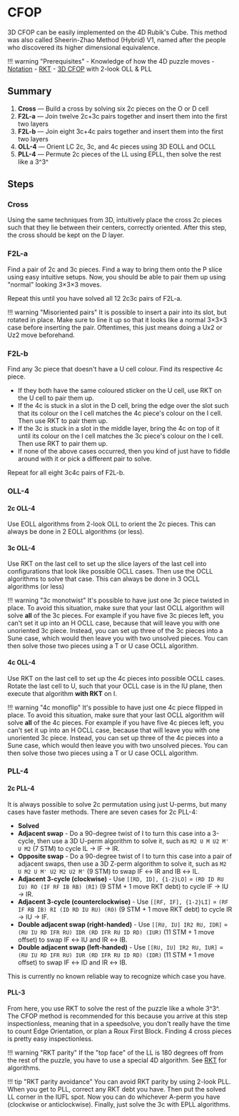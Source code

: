 # CFOP

3D CFOP can be easily implemented on the 4D Rubik's Cube. This method was also called Sheerin-Zhao Method (Hybrid) V1, named after the people who discovered its higher dimensional equivalence.

!!! warning "Prerequisites"
    - Knowledge of how the 4D puzzle moves
    - [Notation](/notation.md)
    - [RKT](/techniques/rkt.md)
    - [3D CFOP](https://jperm.net/3x3/cfop) with 2-look OLL & PLL

## Summary

1. **Cross** — Build a cross by solving six 2c pieces on the O or D cell
2. **F2L-a** — Join twelve 2c+3c pairs together and insert them into the first two layers
3. **F2L-b** — Join eight 3c+4c pairs together and insert them into the first two layers
4. **OLL-4** — Orient LC 2c, 3c, and 4c pieces using 3D EOLL and OCLL
5. **PLL-4** — Permute 2c pieces of the LL using EPLL, then solve the rest like a 3^3^

## Steps

### Cross

Using the same techniques from 3D, intuitively place the cross 2c pieces such that they lie between their centers, correctly oriented. After this step, the cross should be kept on the D layer.

### F2L-a

Find a pair of 2c and 3c pieces. Find a way to bring them onto the P slice using easy intuitive setups. Now, you should be able to pair them up using "normal" looking 3×3×3 moves.

Repeat this until you have solved all 12 2c3c pairs of F2L-a.

!!! warning "Misoriented pairs"
    It is possible to insert a pair into its slot, but rotated in place. Make sure to line it up so that it looks like a normal 3×3×3 case before inserting the pair. Oftentimes, this just means doing a Ux2 or Uz2 move beforehand.

### F2L-b

Find any 3c piece that doesn't have a U cell colour.
Find its respective 4c piece.

- If they both have the same coloured sticker on the U cell, use RKT on the U cell to pair them up.
- If the 4c is stuck in a slot in the D cell, bring the edge over the slot such that its colour on the I cell matches the 4c piece's colour on the I cell. Then use RKT to pair them up.
- If the 3c is stuck in a slot in the middle layer, bring the 4c on top of it until its colour on the I cell matches the 3c piece's colour on the I cell. Then use RKT to pair them up.
- If none of the above cases occurred, then you kind of just have to fiddle around with it or pick a different pair to solve.

Repeat for all eight 3c4c pairs of F2L-b.

### OLL-4

#### 2c OLL-4

Use EOLL algorithms from 2-look OLL to orient the 2c pieces. This can always be done in 2 EOLL algorithms (or less).

#### 3c OLL-4

Use RKT on the last cell to set up the slice layers of the last cell into configurations that look like possible OCLL cases. Then use the OCLL algorithms to solve that case. This can always be done in 3 OCLL algorithms (or less)

!!! warning "3c monotwist"
    It's possible to have just one 3c piece twisted in place. To avoid this situation, make sure that your last OCLL algorithm will solve **all** of the 3c pieces. For example if you have five 3c pieces left, you can't set it up into an H OCLL case, because that will leave you with one unoriented 3c piece. Instead, you can set up three of the 3c pieces into a Sune case, which would then leave you with two unsolved pieces. You can then solve those two pieces using a T or U case OCLL algorithm.

#### 4c OLL-4

Use RKT on the last cell to set up the 4c pieces into possible OCLL cases. Rotate the last cell to U, such that your OCLL case is in the IU plane, then execute that algorithm **with RKT** on I.

!!! warning "4c monoflip"
    It's possible to have just one 4c piece flipped in place. To avoid this situation, make sure that your last OCLL algorithm will solve **all** of the 4c pieces. For example if you have five 4c pieces left, you can't set it up into an H OCLL case, because that will leave you with one unoriented 3c piece. Instead, you can set up three of the 4c pieces into a Sune case, which would then leave you with two unsolved pieces. You can then solve those two pieces using a T or U case OCLL algorithm.

### PLL-4

#### 2c PLL-4

It is always possible to solve 2c permutation using just U-perms, but many cases have faster methods. There are seven cases for 2c PLL-4:

- **Solved**
- **Adjacent swap** - Do a 90-degree twist of I to turn this case into a 3-cycle, then use a 3D U-perm algorithm to solve it, such as `M2 U M U2 M' U M2` (7 STM) to cycle IL → IF → IR.
- **Opposite swap** - Do a 90-degree twist of I to turn this case into a pair of adjacent swaps, then use a 3D Z-perm algorithm to solve it, such as `M2 U M2 U M' U2 M2 U2 M'` (9 STM) to swap IF ↔ IR and IB ↔ IL.
- **Adjacent 3-cycle (clockwise)** - Use `[[RD, ID], {1-2}LO]` = `(RD ID RU IU) RO (IF RF IB RB) (RI)` (9 STM + 1 move RKT debt) to cycle IF → IU → IR.
- **Adjacent 3-cycle (counterclockwise)** - Use `[[RF, IF], {1-2}LI]` = `(RF IF RB IB) RI (ID RD IU RU) (RO)` (9 STM + 1 move RKT debt) to cycle IR → IU → IF.
- **Double adjacent swap (right-handed)** - Use `[[RU, IU] IR2 RU, IDR]` = `(RU IU RD IFR RU) IDR (RD IFR RU ID RD) (IUR)` (11 STM + 1 move offset) to swap IF ↔ IU and IR ↔ IB.
- **Double adjacent swap (left-handed)** - Use `[[RU, IU] IR2 RU, IUR]` = `(RU IU RD IFR RU) IUR (RD IFR RU ID RD) (IDR)` (11 STM + 1 move offset) to swap IF ↔ ID and IR ↔ IB.

This is currently no known reliable way to recognize which case you have.

#### PLL-3

From here, you use RKT to solve the rest of the puzzle like a whole 3^3^. The CFOP method is recommended for this because you arrive at this step inspectionless, meaning that in a speedsolve, you don't really have the time to count Edge Orientation, or plan a Roux First Block. Finding 4 cross pieces is pretty easy inspectionless.

!!! warning "RKT parity"
    If the "top face" of the LL is 180 degrees off from the rest of the puzzle, you have to use a special 4D algorithm. See [RKT](/techniques/rkt.md) for algorithms.

!!! tip "RKT parity avoidance"
    You can avoid RKT parity by using 2-look PLL. When you get to PLL, correct any RKT debt you have. Then put the solved LL corner in the IUFL spot. Now you can do whichever A-perm you have (clockwise or anticlockwise). Finally, just solve the 3c with EPLL algorithms.
